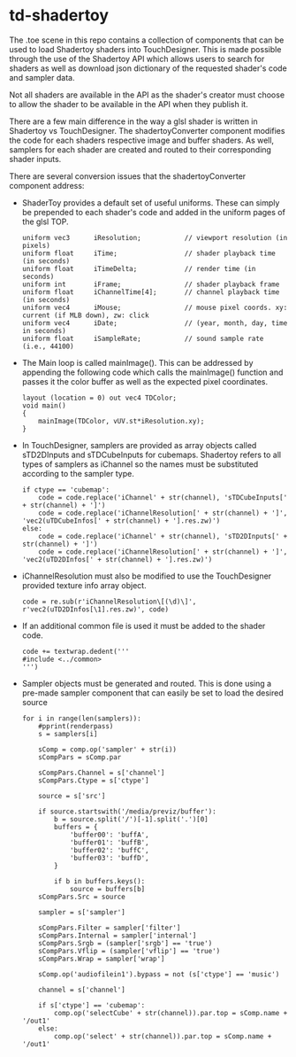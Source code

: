 # td-shadertoy

The .toe scene in this repo contains a collection of components that can be used to load Shadertoy shaders into TouchDesigner. This is made possible through the use of the Shadertoy API which allows users to search for shaders as well as download json dictionary of the requested shader's code and sampler data.

Not all shaders are available in the API as the shader's creator must choose to allow the shader to be available in the API when they publish it.

There are a few main difference in the way a glsl shader is written in Shadertoy vs TouchDesigner. The shadertoyConverter component modifies the code for each shaders respective image and buffer shaders. As well, samplers for each shader are created and routed to their corresponding shader inputs.

There are several conversion issues that the shadertoyConverter component address:

- ShaderToy provides a default set of useful uniforms. These can simply be prepended to each shader's code and added in the uniform pages of the glsl TOP. 

	```
	uniform vec3      iResolution;           // viewport resolution (in pixels)
	uniform float     iTime;                 // shader playback time (in seconds)
	uniform float     iTimeDelta;            // render time (in seconds)
	uniform int       iFrame;                // shader playback frame
	uniform float     iChannelTime[4];       // channel playback time (in seconds)
	uniform vec4      iMouse;                // mouse pixel coords. xy: current (if MLB down), zw: click
	uniform vec4      iDate;                 // (year, month, day, time in seconds)
	uniform float     iSampleRate;           // sound sample rate (i.e., 44100)
	```

- The Main loop is called mainImage(). This can be addressed by appending the following code which calls the mainImage() function and passes it the color buffer as well as the expected pixel coordinates. 

	```
	layout (location = 0) out vec4 TDColor;
	void main()
	{
		mainImage(TDColor, vUV.st*iResolution.xy);
	}
	```

- In TouchDesigner, samplers are provided as array objects called sTD2DInputs and sTDCubeInputs for cubemaps. Shadertoy refers to all types of samplers as iChannel so the names must be substituted according to the sampler type. 

	```
	if ctype == 'cubemap':
		code = code.replace('iChannel' + str(channel), 'sTDCubeInputs[' + str(channel) + ']')
		code = code.replace('iChannelResolution[' + str(channel) + ']', 'vec2(uTDCubeInfos[' + str(channel) + '].res.zw)')
	else:
		code = code.replace('iChannel' + str(channel), 'sTD2DInputs[' + str(channel) + ']')
		code = code.replace('iChannelResolution[' + str(channel) + ']', 'vec2(uTD2DInfos[' + str(channel) + '].res.zw)')
	```

- iChannelResolution must also be modified to use the TouchDesigner provided texture info array object.

	```
	code = re.sub(r'iChannelResolution\[(\d)\]', r'vec2(uTD2DInfos[\1].res.zw)', code)
	```

- If an additional common file is used it must be added to the shader code.

	```
	code += textwrap.dedent('''
	#include <../common>
	''')
	```

- Sampler objects must be generated and routed. This is done using a pre-made sampler component that can easily be set to load the desired source
	```
	for i in range(len(samplers)):
		#pprint(renderpass)
		s = samplers[i]

		sComp = comp.op('sampler' + str(i))
		sCompPars = sComp.par
		
		sCompPars.Channel = s['channel']
		sCompPars.Ctype = s['ctype']
		
		source = s['src']

		if source.startswith('/media/previz/buffer'):
			b = source.split('/')[-1].split('.')[0]
			buffers = {
				'buffer00': 'buffA',
				'buffer01': 'buffB',
				'buffer02': 'buffC',
				'buffer03': 'buffD',
			}

			if b in buffers.keys():
				source = buffers[b]
		sCompPars.Src = source
		
		sampler = s['sampler']
		
		sCompPars.Filter = sampler['filter']
		sCompPars.Internal = sampler['internal']
		sCompPars.Srgb = (sampler['srgb'] == 'true')
		sCompPars.Vflip = (sampler['vflip'] == 'true')
		sCompPars.Wrap = sampler['wrap']
		
		sComp.op('audiofilein1').bypass = not (s['ctype'] == 'music')

		channel = s['channel']

		if s['ctype'] == 'cubemap':
			comp.op('selectCube' + str(channel)).par.top = sComp.name + '/out1'
		else:
			comp.op('select' + str(channel)).par.top = sComp.name + '/out1'
	```